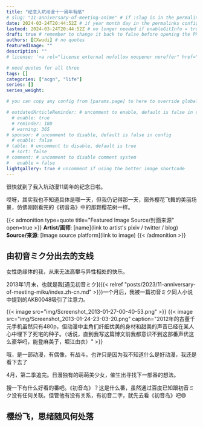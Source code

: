 ```yaml
---
title: "纪念入坑动漫十一周年有感"
# slug: "11-anniversary-of-meeting-anime" # if :slug is in the permalinks configuration, use this to resolve URL conflict with other posts
date: 2024-03-24T20:44:52Z # if year month day in the permalinks configuration and other posts have the same date, modify this to resolve URL conflict with other posts 
lastmod: 2024-03-24T20:44:52Z # no longer needed if enableGitInfo = true
draft: true # remember to change it back to false before opening the PR for publishing
authors: [CXwudi] # no quotes
featuredImage: ""
description: ""
# license: '<a rel="license external nofollow noopener noreffer" href="https://creativecommons.org/licenses/by/4.0/" target="_blank">CC BY 4.0</a>'

# need quotes for all three
tags: []
categories: ["acgn", "life"]
series: []
series_weight: 

# you can copy any config from [params.page] to here to override global default

# outdatedArticleReminder: # uncomment to enable, default is false in config 
  # enable: true
  # reminder: 180
  # warning: 365
# sponsor: # uncomment to disable, default is false in config 
  # enable: false
# table: # uncomment to disable, default is true
  # sort: false
# comment: # uncomment to disable comment system
#   enable = false
lightgallery: true # uncomment if using the better image shortcode
---
```


很快就到了我入坑动漫11周年的纪念日啦。

哎呀，其实我也不知道具体是哪一天，但我仍记得那一天，窗外樱花飞舞的美丽场景，仿佛刚刚看完的《初音岛》中的那颗樱花树一样。

<!--more-->
{{< admonition type=quote title="Featured Image Source/封面来源" open=true >}}
**Artist/画师**: [name](link to artist's pixiv / twitter / blog) <!--just to insert a double space behind-->  
**Source/来源**: [Image source platform](link to image)
{{< /admonition >}}

## 由初音ミク分出去的支线

<!-- 按照认识ミク十周年博文的结构来 -->

女性绝缘体的我，从来无法高攀与异性相处的快乐。

2013年1月末，也就是我[遇见初音ミク]({{< relref "posts/2023/11-anniversary-of-meeting-miku/index.zh-cn.md" >}})一个月后，我被一篇初音ミク同人小说中提到的AKB0048吸引了注意力。

<!-- 配上那个被XP吸引去看AKB0048的截图 -->

<!-- TODO: report a bug where a blog post without the default language can not access image, I have to create the dummy index.en.md to make these two images work -->
{{< image src="img/Screenshot_2013-01-27-00-40-53.png" >}}
{{< image src="img/Screenshot_2013-01-24-23-03-20.png" caption="2012年的古董千元手机虽然只有480p，但动漫中主角们纤细优美的身材和甜美的声音已经在某人心中埋下了死宅的种子。（话说，直到我写这篇博文前我都意识不到这部番声优这么豪华吗，能登麻美子，堀江由衣）" >}}

哦，是一部动漫，有偶像，有战斗。也许只是因为我不知道什么是好动漫，我还是看下去了

4月，第二季追完。日漫独有的萌萌美少女，催生出寻找下一部番的想法。

<!-- TODO: English version needs a completely different content, explaining why I decided to watch D.C. just because of 初音(miku) -->

搜一下有什么好看的番吧。《初音岛》？这是什么番，虽然通过百度已知跟初音ミク没有任何关联。但管他有没有关系，有初音二字，就先去看《初音岛》吧😄

## 樱纷飞，思绪随风何处落

